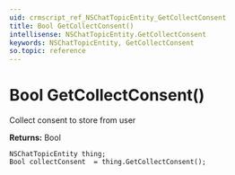 ```yaml
---
uid: crmscript_ref_NSChatTopicEntity_GetCollectConsent
title: Bool GetCollectConsent()
intellisense: NSChatTopicEntity.GetCollectConsent
keywords: NSChatTopicEntity, GetCollectConsent
so.topic: reference
---
```


# Bool GetCollectConsent()

Collect consent to store from user

**Returns:** Bool

```crmscript
NSChatTopicEntity thing;
Bool collectConsent  = thing.GetCollectConsent();
```


